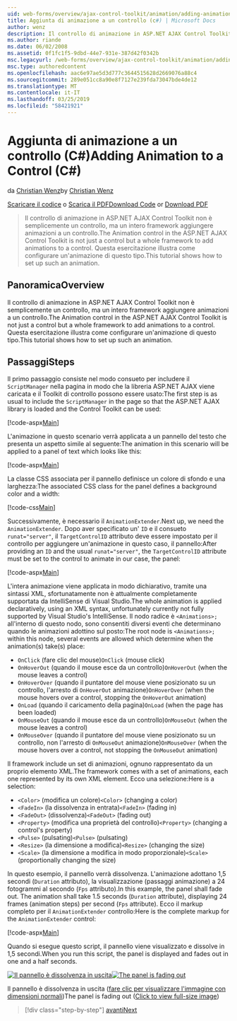 ```yaml
---
uid: web-forms/overview/ajax-control-toolkit/animation/adding-animation-to-a-control-cs
title: Aggiunta di animazione a un controllo (c#) | Microsoft Docs
author: wenz
description: Il controllo di animazione in ASP.NET AJAX Control Toolkit non è semplicemente un controllo, ma un intero framework aggiungere animazioni a un controllo. Questa esercitazione viene illustrato come...
ms.author: riande
ms.date: 06/02/2008
ms.assetid: 0f1fc1f5-9dbd-44e7-931e-387d42f0342b
msc.legacyurl: /web-forms/overview/ajax-control-toolkit/animation/adding-animation-to-a-control-cs
msc.type: authoredcontent
ms.openlocfilehash: aac6e97ae5d3d777c3644515628d2669076a88c4
ms.sourcegitcommit: 289e051cc8a90e8f7127e239fda73047bde4de12
ms.translationtype: MT
ms.contentlocale: it-IT
ms.lasthandoff: 03/25/2019
ms.locfileid: "58421921"
---
```

<a name="adding-animation-to-a-control-c"></a><span data-ttu-id="14c2a-104">Aggiunta di animazione a un controllo (C#)</span><span class="sxs-lookup"><span data-stu-id="14c2a-104">Adding Animation to a Control (C#)</span></span>
====================
<span data-ttu-id="14c2a-105">da [Christian Wenz](https://github.com/wenz)</span><span class="sxs-lookup"><span data-stu-id="14c2a-105">by [Christian Wenz](https://github.com/wenz)</span></span>

<span data-ttu-id="14c2a-106">[Scaricare il codice](http://download.microsoft.com/download/f/9/a/f9a26acd-8df4-4484-8a18-199e4598f411/Animation1.cs.zip) o [Scarica il PDF](http://download.microsoft.com/download/6/7/1/6718d452-ff89-4d3f-a90e-c74ec2d636a3/animation1CS.pdf)</span><span class="sxs-lookup"><span data-stu-id="14c2a-106">[Download Code](http://download.microsoft.com/download/f/9/a/f9a26acd-8df4-4484-8a18-199e4598f411/Animation1.cs.zip) or [Download PDF](http://download.microsoft.com/download/6/7/1/6718d452-ff89-4d3f-a90e-c74ec2d636a3/animation1CS.pdf)</span></span>

> <span data-ttu-id="14c2a-107">Il controllo di animazione in ASP.NET AJAX Control Toolkit non è semplicemente un controllo, ma un intero framework aggiungere animazioni a un controllo.</span><span class="sxs-lookup"><span data-stu-id="14c2a-107">The Animation control in the ASP.NET AJAX Control Toolkit is not just a control but a whole framework to add animations to a control.</span></span> <span data-ttu-id="14c2a-108">Questa esercitazione illustra come configurare un'animazione di questo tipo.</span><span class="sxs-lookup"><span data-stu-id="14c2a-108">This tutorial shows how to set up such an animation.</span></span>


## <a name="overview"></a><span data-ttu-id="14c2a-109">Panoramica</span><span class="sxs-lookup"><span data-stu-id="14c2a-109">Overview</span></span>

<span data-ttu-id="14c2a-110">Il controllo di animazione in ASP.NET AJAX Control Toolkit non è semplicemente un controllo, ma un intero framework aggiungere animazioni a un controllo.</span><span class="sxs-lookup"><span data-stu-id="14c2a-110">The Animation control in the ASP.NET AJAX Control Toolkit is not just a control but a whole framework to add animations to a control.</span></span> <span data-ttu-id="14c2a-111">Questa esercitazione illustra come configurare un'animazione di questo tipo.</span><span class="sxs-lookup"><span data-stu-id="14c2a-111">This tutorial shows how to set up such an animation.</span></span>

## <a name="steps"></a><span data-ttu-id="14c2a-112">Passaggi</span><span class="sxs-lookup"><span data-stu-id="14c2a-112">Steps</span></span>

<span data-ttu-id="14c2a-113">Il primo passaggio consiste nel modo consueto per includere il `ScriptManager` nella pagina in modo che la libreria ASP.NET AJAX viene caricata e il Toolkit di controllo possono essere usato:</span><span class="sxs-lookup"><span data-stu-id="14c2a-113">The first step is as usual to include the `ScriptManager` in the page so that the ASP.NET AJAX library is loaded and the Control Toolkit can be used:</span></span>

[!code-aspx[Main](adding-animation-to-a-control-cs/samples/sample1.aspx)]

<span data-ttu-id="14c2a-114">L'animazione in questo scenario verrà applicata a un pannello del testo che presenta un aspetto simile al seguente:</span><span class="sxs-lookup"><span data-stu-id="14c2a-114">The animation in this scenario will be applied to a panel of text which looks like this:</span></span>

[!code-aspx[Main](adding-animation-to-a-control-cs/samples/sample2.aspx)]

<span data-ttu-id="14c2a-115">La classe CSS associata per il pannello definisce un colore di sfondo e una larghezza:</span><span class="sxs-lookup"><span data-stu-id="14c2a-115">The associated CSS class for the panel defines a background color and a width:</span></span>

[!code-css[Main](adding-animation-to-a-control-cs/samples/sample3.css)]

<span data-ttu-id="14c2a-116">Successivamente, è necessario il `AnimationExtender`.</span><span class="sxs-lookup"><span data-stu-id="14c2a-116">Next up, we need the `AnimationExtender`.</span></span> <span data-ttu-id="14c2a-117">Dopo aver specificato un' `ID` e il consueto `runat="server"`, il `TargetControlID` attributo deve essere impostato per il controllo per aggiungere un'animazione in questo caso, il pannello:</span><span class="sxs-lookup"><span data-stu-id="14c2a-117">After providing an `ID` and the usual `runat="server"`, the `TargetControlID` attribute must be set to the control to animate in our case, the panel:</span></span>

[!code-aspx[Main](adding-animation-to-a-control-cs/samples/sample4.aspx)]

<span data-ttu-id="14c2a-118">L'intera animazione viene applicata in modo dichiarativo, tramite una sintassi XML, sfortunatamente non è attualmente completamente supportata da IntelliSense di Visual Studio.</span><span class="sxs-lookup"><span data-stu-id="14c2a-118">The whole animation is applied declaratively, using an XML syntax, unfortunately currently not fully supported by Visual Studio's IntelliSense.</span></span> <span data-ttu-id="14c2a-119">Il nodo radice è `<Animations>;` all'interno di questo nodo, sono consentiti diversi eventi che determinano quando le animazioni adottino sul posto:</span><span class="sxs-lookup"><span data-stu-id="14c2a-119">The root node is `<Animations>;` within this node, several events are allowed which determine when the animation(s) take(s) place:</span></span>

- <span data-ttu-id="14c2a-120">`OnClick` (fare clic del mouse)</span><span class="sxs-lookup"><span data-stu-id="14c2a-120">`OnClick` (mouse click)</span></span>
- <span data-ttu-id="14c2a-121">`OnHoverOut` (quando il mouse esce da un controllo)</span><span class="sxs-lookup"><span data-stu-id="14c2a-121">`OnHoverOut` (when the mouse leaves a control)</span></span>
- <span data-ttu-id="14c2a-122">`OnHoverOver` (quando il puntatore del mouse viene posizionato su un controllo, l'arresto di `OnHoverOut` animazione)</span><span class="sxs-lookup"><span data-stu-id="14c2a-122">`OnHoverOver` (when the mouse hovers over a control, stopping the `OnHoverOut` animation)</span></span>
- <span data-ttu-id="14c2a-123">`OnLoad` (quando il caricamento della pagina)</span><span class="sxs-lookup"><span data-stu-id="14c2a-123">`OnLoad` (when the page has been loaded)</span></span>
- <span data-ttu-id="14c2a-124">`OnMouseOut` (quando il mouse esce da un controllo)</span><span class="sxs-lookup"><span data-stu-id="14c2a-124">`OnMouseOut` (when the mouse leaves a control)</span></span>
- <span data-ttu-id="14c2a-125">`OnMouseOver` (quando il puntatore del mouse viene posizionato su un controllo, non l'arresto di `OnMouseOut` animazione)</span><span class="sxs-lookup"><span data-stu-id="14c2a-125">`OnMouseOver` (when the mouse hovers over a control, not stopping the `OnMouseOut` animation)</span></span>

<span data-ttu-id="14c2a-126">Il framework include un set di animazioni, ognuno rappresentato da un proprio elemento XML.</span><span class="sxs-lookup"><span data-stu-id="14c2a-126">The framework comes with a set of animations, each one represented by its own XML element.</span></span> <span data-ttu-id="14c2a-127">Ecco una selezione:</span><span class="sxs-lookup"><span data-stu-id="14c2a-127">Here is a selection:</span></span>

- <span data-ttu-id="14c2a-128">`<Color>` (modifica un colore)</span><span class="sxs-lookup"><span data-stu-id="14c2a-128">`<Color>` (changing a color)</span></span>
- <span data-ttu-id="14c2a-129">`<FadeIn>` (la dissolvenza in entrata)</span><span class="sxs-lookup"><span data-stu-id="14c2a-129">`<FadeIn>` (fading in)</span></span>
- <span data-ttu-id="14c2a-130">`<FadeOut>` (dissolvenza)</span><span class="sxs-lookup"><span data-stu-id="14c2a-130">`<FadeOut>` (fading out)</span></span>
- <span data-ttu-id="14c2a-131">`<Property>` (modifica una proprietà del controllo)</span><span class="sxs-lookup"><span data-stu-id="14c2a-131">`<Property>` (changing a control's property)</span></span>
- <span data-ttu-id="14c2a-132">`<Pulse>` (pulsating)</span><span class="sxs-lookup"><span data-stu-id="14c2a-132">`<Pulse>` (pulsating)</span></span>
- <span data-ttu-id="14c2a-133">`<Resize>` (la dimensione a modifica)</span><span class="sxs-lookup"><span data-stu-id="14c2a-133">`<Resize>` (changing the size)</span></span>
- <span data-ttu-id="14c2a-134">`<Scale>` (la dimensione a modifica in modo proporzionale)</span><span class="sxs-lookup"><span data-stu-id="14c2a-134">`<Scale>` (proportionally changing the size)</span></span>

<span data-ttu-id="14c2a-135">In questo esempio, il pannello verrà dissolvenza. L'animazione adottano 1,5 secondi (`Duration` attributo), la visualizzazione (passaggi animazione) a 24 fotogrammi al secondo (`Fps` attributo).</span><span class="sxs-lookup"><span data-stu-id="14c2a-135">In this example, the panel shall fade out. The animation shall take 1.5 seconds (`Duration` attribute), displaying 24 frames (animation steps) per second (`Fps` attribute).</span></span> <span data-ttu-id="14c2a-136">Ecco il markup completo per il `AnimationExtender` controllo:</span><span class="sxs-lookup"><span data-stu-id="14c2a-136">Here is the complete markup for the `AnimationExtender` control:</span></span>

[!code-aspx[Main](adding-animation-to-a-control-cs/samples/sample5.aspx)]

<span data-ttu-id="14c2a-137">Quando si esegue questo script, il pannello viene visualizzato e dissolve in 1,5 secondi.</span><span class="sxs-lookup"><span data-stu-id="14c2a-137">When you run this script, the panel is displayed and fades out in one and a half seconds.</span></span>


<span data-ttu-id="14c2a-138">[![Il pannello è dissolvenza in uscita](adding-animation-to-a-control-cs/_static/image2.png)](adding-animation-to-a-control-cs/_static/image1.png)</span><span class="sxs-lookup"><span data-stu-id="14c2a-138">[![The panel is fading out](adding-animation-to-a-control-cs/_static/image2.png)](adding-animation-to-a-control-cs/_static/image1.png)</span></span>

<span data-ttu-id="14c2a-139">Il pannello è dissolvenza in uscita ([fare clic per visualizzare l'immagine con dimensioni normali](adding-animation-to-a-control-cs/_static/image3.png))</span><span class="sxs-lookup"><span data-stu-id="14c2a-139">The panel is fading out ([Click to view full-size image](adding-animation-to-a-control-cs/_static/image3.png))</span></span>

> [!div class="step-by-step"]
> [<span data-ttu-id="14c2a-140">avanti</span><span class="sxs-lookup"><span data-stu-id="14c2a-140">Next</span></span>](executing-several-animations-at-the-same-time-cs.md)
